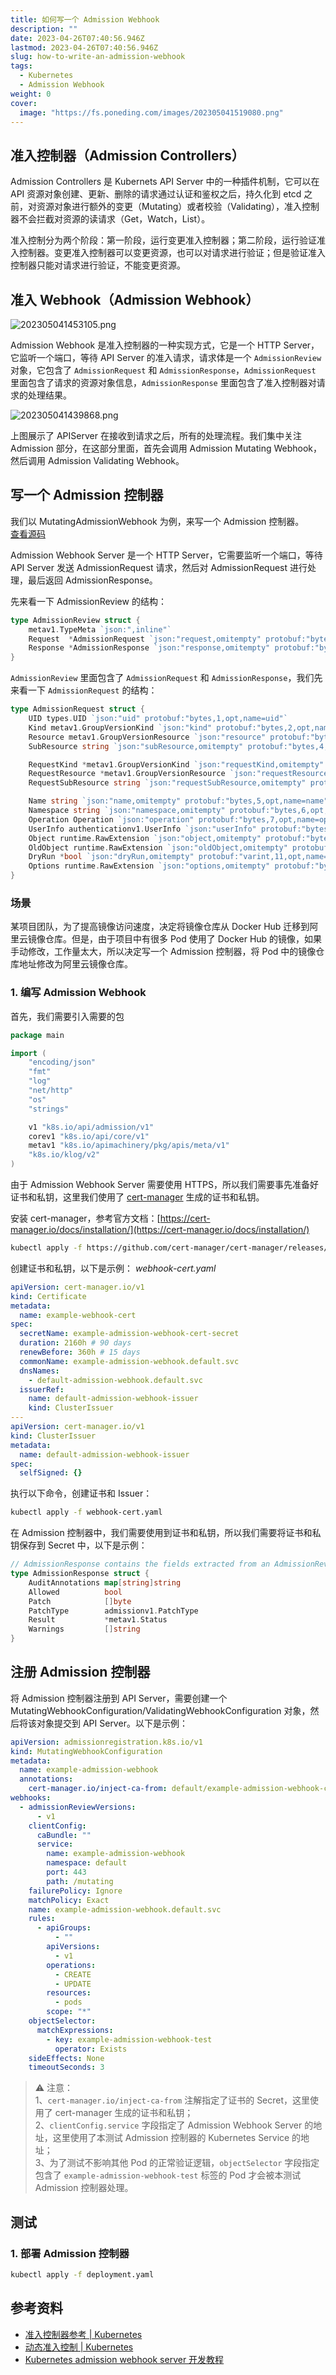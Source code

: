 ```yaml
---
title: 如何写一个 Admission Webhook
description: ""
date: 2023-04-26T07:40:56.946Z
lastmod: 2023-04-26T07:40:56.946Z
slug: how-to-write-an-admission-webhook
tags:
  - Kubernetes
  - Admission Webhook
weight: 0
cover:
  image: "https://fs.poneding.com/images/202305041519080.png"
---
```


## 准入控制器（Admission Controllers）

Admission Controllers 是 Kubernets API Server 中的一种插件机制，它可以在 API 资源对象创建、更新、删除的请求通过认证和鉴权之后，持久化到 etcd 之前，对资源对象进行额外的变更（Mutating）或者校验（Validating），准入控制器不会拦截对资源的读请求（Get，Watch，List）。

准入控制分为两个阶段：第一阶段，运行变更准入控制器；第二阶段，运行验证准入控制器。变更准入控制器可以变更资源，也可以对请求进行验证；但是验证准入控制器只能对请求进行验证，不能变更资源。

## 准入 Webhook（Admission Webhook）

![202305041453105.png](https://fs.poneding.com/images/202305041453105.png)

Admission Webhook 是准入控制器的一种实现方式，它是一个 HTTP Server，它监听一个端口，等待 API Server 的准入请求，请求体是一个 `AdmissionReview` 对象，它包含了 `AdmissionRequest` 和 `AdmissionResponse`，`AdmissionRequest` 里面包含了请求的资源对象信息，`AdmissionResponse` 里面包含了准入控制器对请求的处理结果。

![202305041439868.png](https://fs.poneding.com/images/202305041439868.png)

上图展示了 APIServer 在接收到请求之后，所有的处理流程。我们集中关注 Admission 部分，在这部分里面，首先会调用 Admission Mutating Webhook，然后调用 Admission Validating Webhook。

## 写一个 Admission 控制器

我们以 MutatingAdmissionWebhook 为例，来写一个 Admission 控制器。  
[查看源码](https://github.com/poneding/programming-kubernetes/tree/master/examples)

Admission Webhook Server 是一个 HTTP Server，它需要监听一个端口，等待 API Server 发送 AdmissionRequest 请求，然后对 AdmissionRequest 进行处理，最后返回 AdmissionResponse。

先来看一下 AdmissionReview 的结构：

```go
type AdmissionReview struct {
	metav1.TypeMeta `json:",inline"`
	Request  *AdmissionRequest `json:"request,omitempty" protobuf:"bytes,1,opt,name=request"`
	Response *AdmissionResponse `json:"response,omitempty" protobuf:"bytes,2,opt,name=response"`
}
```

`AdmissionReview` 里面包含了 `AdmissionRequest` 和 `AdmissionResponse`，我们先来看一下 `AdmissionRequest` 的结构：

```go
type AdmissionRequest struct {
	UID types.UID `json:"uid" protobuf:"bytes,1,opt,name=uid"`
	Kind metav1.GroupVersionKind `json:"kind" protobuf:"bytes,2,opt,name=kind"`
	Resource metav1.GroupVersionResource `json:"resource" protobuf:"bytes,3,opt,name=resource"`
	SubResource string `json:"subResource,omitempty" protobuf:"bytes,4,opt,name=subResource"`

	RequestKind *metav1.GroupVersionKind `json:"requestKind,omitempty" protobuf:"bytes,13,opt,name=requestKind"`
	RequestResource *metav1.GroupVersionResource `json:"requestResource,omitempty" protobuf:"bytes,14,opt,name=requestResource"`
	RequestSubResource string `json:"requestSubResource,omitempty" protobuf:"bytes,15,opt,name=requestSubResource"`

	Name string `json:"name,omitempty" protobuf:"bytes,5,opt,name=name"`
	Namespace string `json:"namespace,omitempty" protobuf:"bytes,6,opt,name=namespace"`
	Operation Operation `json:"operation" protobuf:"bytes,7,opt,name=operation"`
	UserInfo authenticationv1.UserInfo `json:"userInfo" protobuf:"bytes,8,opt,name=userInfo"`
	Object runtime.RawExtension `json:"object,omitempty" protobuf:"bytes,9,opt,name=object"`
	OldObject runtime.RawExtension `json:"oldObject,omitempty" protobuf:"bytes,10,opt,name=oldObject"`
	DryRun *bool `json:"dryRun,omitempty" protobuf:"varint,11,opt,name=dryRun"`
	Options runtime.RawExtension `json:"options,omitempty" protobuf:"bytes,12,opt,name=options"`
}
```

### 场景

某项目团队，为了提高镜像访问速度，决定将镜像仓库从 Docker Hub 迁移到阿里云镜像仓库。但是，由于项目中有很多 Pod 使用了 Docker Hub 的镜像，如果手动修改，工作量太大，所以决定写一个 Admission 控制器，将 Pod 中的镜像仓库地址修改为阿里云镜像仓库。

### 1. 编写 Admission Webhook

首先，我们需要引入需要的包

```go
package main

import (
	"encoding/json"
	"fmt"
	"log"
	"net/http"
	"os"
	"strings"

	v1 "k8s.io/api/admission/v1"
	corev1 "k8s.io/api/core/v1"
	metav1 "k8s.io/apimachinery/pkg/apis/meta/v1"
	"k8s.io/klog/v2"
)
```

由于 Admission Webhook Server 需要使用 HTTPS，所以我们需要事先准备好证书和私钥，这里我们使用了 [cert-manager](https://cert-manager.io/) 生成的证书和私钥。

安装 cert-manager，参考官方文档：[https://cert-manager.io/docs/installation/](https://cert-manager.io/docs/installation/)

```bash
kubectl apply -f https://github.com/cert-manager/cert-manager/releases/download/v1.11.0/cert-manager.yaml
```

创建证书和私钥，以下是示例：
*webhook-cert.yaml*

```yaml
apiVersion: cert-manager.io/v1
kind: Certificate
metadata:
  name: example-webhook-cert
spec:
  secretName: example-admission-webhook-cert-secret
  duration: 2160h # 90 days
  renewBefore: 360h # 15 days
  commonName: example-admission-webhook.default.svc
  dnsNames:
    - default-admission-webhook.default.svc
  issuerRef:
    name: default-admission-webhook-issuer
    kind: ClusterIssuer
---
apiVersion: cert-manager.io/v1
kind: ClusterIssuer
metadata:
  name: default-admission-webhook-issuer
spec:
  selfSigned: {}
```

执行以下命令，创建证书和 Issuer：

```bash
kubectl apply -f webhook-cert.yaml
```

在 Admission 控制器中，我们需要使用到证书和私钥，所以我们需要将证书和私钥保存到 Secret 中，以下是示例：

```go
// AdmissionResponse contains the fields extracted from an AdmissionReview response
type AdmissionResponse struct {
	AuditAnnotations map[string]string
	Allowed          bool
	Patch            []byte
	PatchType        admissionv1.PatchType
	Result           *metav1.Status
	Warnings         []string
}
```

## 注册 Admission 控制器

将 Admission 控制器注册到 API Server，需要创建一个 MutatingWebhookConfiguration/ValidatingWebhookConfiguration 对象，然后将该对象提交到 API Server。以下是示例：

```yaml
apiVersion: admissionregistration.k8s.io/v1
kind: MutatingWebhookConfiguration
metadata:
  name: example-admission-webhook
  annotations:
    cert-manager.io/inject-ca-from: default/example-admission-webhook-cert
webhooks:
  - admissionReviewVersions:
      - v1
    clientConfig:
      caBundle: ""
      service:
        name: example-admission-webhook
        namespace: default
        port: 443
        path: /mutating
    failurePolicy: Ignore
    matchPolicy: Exact
    name: example-admission-webhook.default.svc
    rules:
      - apiGroups:
          - ""
        apiVersions:
          - v1
        operations:
          - CREATE
          - UPDATE
        resources:
          - pods
        scope: "*"
    objectSelector:
      matchExpressions:
        - key: example-admission-webhook-test
          operator: Exists
    sideEffects: None
    timeoutSeconds: 3
```

> ⚠️ 注意：  
> 1、`cert-manager.io/inject-ca-from` 注解指定了证书的 Secret，这里使用了 cert-manager 生成的证书和私钥；  
> 2、`clientConfig.service` 字段指定了 Admission Webhook Server 的地址，这里使用了本测试 Admission 控制器的 Kubernetes Service 的地址；  
> 3、为了测试不影响其他 Pod 的正常验证逻辑，`objectSelector` 字段指定包含了 `example-admission-webhook-test` 标签的 Pod 才会被本测试 Admission 控制器处理。

## 测试

### 1. 部署 Admission 控制器

```bash
kubectl apply -f deployment.yaml
```

## 参考资料

- [准入控制器参考 | Kubernetes](https://kubernetes.io/zh-cn/docs/reference/access-authn-authz/admission-controllers/)
- [动态准入控制 | Kubernetes](https://kubernetes.io/zh-cn/docs/reference/access-authn-authz/extensible-admission-controllers/)
- [Kubernetes admission webhook server 开发教程](https://www.zeng.dev/post/2021-denyenv-validating-admission-webhook/)
